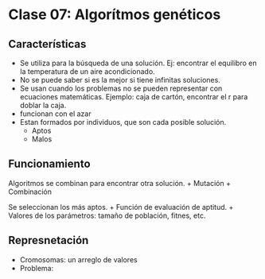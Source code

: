 # Clase 07: Algorítmos genéticos

## Características

+ Se utiliza para la búsqueda de una solución. Ej: encontrar el equilibro en la temperatura de un aire acondicionado.
+ No se puede saber si es la mejor si tiene infinitas soluciones.
+ Se usan cuando los problemas no se pueden representar con ecuaciones matemáticas. Ejemplo: caja de cartón, encontrar el r para doblar la caja.
+ funcionan con el azar
+ Estan formados por individuos, que son cada posible solución.
    + Aptos
    + Malos

## Funcionamiento

Algoritmos se combinan para encontrar otra solución.
    + Mutación
    + Combinación

Se seleccionan los más aptos.
    + Función de evaluación de aptitud.
    + Valores de los parámetros: tamaño de población, fitnes, etc.

## Represnetación

+ Cromosomas: un arreglo de valores
+ Problema: